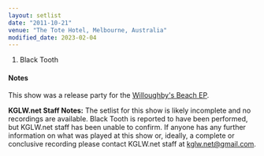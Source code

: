 ```yaml
---
layout: setlist
date: "2011-10-21"
venue: "The Tote Hotel, Melbourne, Australia"
modified_date: 2023-02-04
---
```


 1. Black Tooth


#### Notes

This show was a release party for the [Willoughby's Beach EP](https://kglw.net/releases/willoughbys-beach/).

**KGLW.net Staff Notes:** The setlist for this show is likely incomplete and no recordings are available. Black Tooth is reported to have been performed, but KGLW.net staff has been unable to confirm. If anyone has any further information on what was played at this show or, ideally, a complete or conclusive recording please contact KGLW.net staff at kglw.net@gmail.com.
